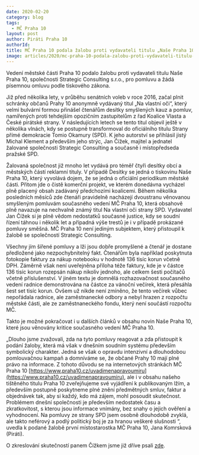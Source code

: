 ```yaml
---
date: 2020-02-20
category: blog
tags: 
  - MČ Praha 10
layout: post
author: Piráti Praha 10
authorId: 
title: MČ Praha 10 podala žalobu proti vydavateli titulu „Naše Praha 10“ pro pomluvu a žádá omluvu
image: articles/2020/mc-praha-10-podala-zalobu-proti-vydavateli-titulu-nase-praha-10-pro-pomluvu-a-zada-omluvu.jpg
---
```

Vedení městské části Praha 10 podalo žalobu proti vydavateli titulu Naše Praha 10, společnosti Strategic Consulting s.r.o., pro pomluvu a žádá písemnou omluvu podle tiskového zákona.

Již před několika lety, v průběhu senátních voleb v roce 2016, začal plnit schránky občanů Prahy 10 anonymně vydávaný titul „Na vlastní oči“, který velmi bulvární formou přinášel čtenářům desítky smyšlených kauz a pomluv, namířených proti tehdejším opozičním zastupitelům z řad Koalice Vlasta a České pirátské strany. V následujících letech se tento titul objevil ještě v několika vlnách, kdy se postupně transformoval do oficiálního titulu Strany přímé demokracie Tomio Okamury (SPD). K jeho autorství se přihlásil jistý Michal Klement a především jeho strýc, Jan Čížek, majitel a jednatel žalované společnosti Strategic Consulting a současně i místopředseda pražské SPD.

Žalovaná společnost již mnoho let vydává pro téměř čtyři desítky obcí a městských částí reklamní tituly. V případě Desítky se jedná o tiskovinu Naše Praha 10, který vyvolává dojem, že se jedná o oficiální periodikum městské části. Přitom jde o čistě komerční projekt, ve kterém donedávna vycházel plně placený obsah zadávaný předchozími koalicemi. Během několika posledních měsíců zde čtenáři pravidelně nacházejí dvoustranu věnovanou smyšleným pomluvám současného vedení MČ Praha 10, která obsahově plně navazuje na nechvalně známý titul Na vlastní oči strany SPD. Vydavatel Jan Čížek si je plně vědom nedostatků současné justice, kdy se soudní řízení táhnou i několik let a případná výše trestů je i v případě prokázané pomluvy směšná. MČ Praha 10 není jediným subjektem, který přistoupil k žalobě se společností Strategic Consulting.

Všechny jím šířené pomluvy a lži jsou dobře promyšlené a čtenář je dostane předložené jako nezpochybnitelný fakt. Čtenářům byla například poskytnuta fotokopie faktury za nákup notebooku v hodnotě 136 tisíc korun včetně DPH. Záměrně však není uveřejněna příloha téže faktury, kde je v částce 136 tisíc korun rozepsán nákup nikoliv jednoho, ale celkem šesti počítačů včetně příslušenství. V jiném textu je domnělá rozhazovačnost současného vedení radnice demonstrována na částce za vánoční večírek, která přesáhla šest set tisíc korun. Ovšem už nikde není zmíněno, že tento večírek vůbec nepořádala radnice, ale zaměstnanecké odbory a nebyl hrazen z rozpočtu městské části, ale ze zaměstnaneckého fondu, který není součástí rozpočtu MČ.

Takto je možné pokračovat i u dalších článků v obsahu novin Naše Praha 10, které jsou věnovány kritice současného vedení MČ Praha 10.

„Dlouho jsme zvažovali, zda na tyto pomluvy reagovat a zda přistoupit k podání žaloby, která má však v dnešním soudním systému především symbolický charakter. Jedná se však o opravdu intenzivní a dlouhodobou pomlouvačnou kampaň a domníváme se, že občané Prahy 10 mají plné právo na informace. Z tohoto důvodu se na internetových stránkách MČ Praha 10 [https://www.praha10.cz/uvadimenapravoumiru](https://www.praha10.cz/uvadimenapravoumiru), ale i v obsahu našeho tištěného titulu Praha 10 zveřejňujeme své vyjádření k publikovaným lžím, a především postupně poskytneme plné znění předmětných smluv, faktur a objednávek tak, aby si každý, kdo má zájem, mohl posoudit skutečnost. Problémem dnešní společnosti je především nedostatek času a zkratkovitost, s kterou jsou informace vnímány, bez snahy o jejich ověření a vyhodnocení. Na pomluvy ze strany SPD jsem osobně dlouhodobě zvyklá, ale takto neférový a podlý politický boj je za hranou veškeré slušnosti “, uvedla k podané žalobě první místostarostka MČ Praha 10, Jana Komrsková (Piráti).

O zkreslování skutečností panem Čížkem jsme již dříve psali [zde](https://pirati10.cz/na-facebooku-se-siri-manipulativni-video-sefa-prazske-kampane-spd-o-koalici-na-praze-10/).
